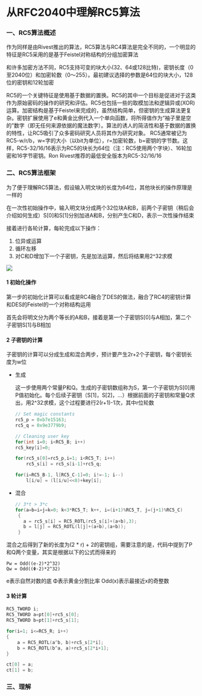 # 从RFC2040中理解RC5算法


### 一、RC5算法概述
作为同样是由Rivest推出的算法，RC5算法与RC4算法是完全不同的，一个明显的特征是RC5采用的是基于Feistel对称结构的分组加密算法

和许多加密方法不同，RC5支持可变的块大小(32、64或128比特)，密钥长度（0至2040位）和加密轮数（0～255）。最初建议选择的参数是64位的块大小，128位的密钥和12轮加密

RC5的一个关键特征是使用基于数据的置换。RC5的其中一个目标是促进对于这类作为原始密码的操作的研究和评估。RC5也包括一些的取模加法和逻辑异或(XOR)运算。加密结构是基于Feistel来完成的，虽然结构简单，但密钥的生成算法更复杂。密钥扩展使用了e和黄金比例代入一个单向函数，将所得值作为“袖子里是空的”数字（即无任何来源依据的魔法数字）。算法的诱人的简洁性和基于数据的置换的特性，让RC5吸引了众多密码研究人员将其作为研究对象。 RC5通常被记为RC5-w/r/b，w=字的大小（以bit为单位），r=加密轮数，b=密钥的字节数。这样，RC5-32/16/16表示为RC5的块长为64位（注：RC5使用两个字块）、16轮加密和16字节密钥。Ron Rivest推荐的最低安全版本为RC5-32/16/16

### 二、RC5算法框架

为了便于理解RC5算法，假设输入明文块的长度为64位，其他块长的操作原理是一样的

在一次性初始操作中，输入明文块分成两个32位块A和B，前两个子密钥（稍后会介绍如何生成）S[0]和S[1]分别加进A和B，分别产生C和D，表示一次性操作结束

接着进行各轮计算，每轮完成以下操作：
1. 位异或运算
2. 循环左移
3. 对C和D增加下一个子密钥，先是加法运算，然后将结果用2^32求模

![](https://img-blog.csdnimg.cn/7b5f352052a04136a9c9f4043357bd12.png)

#### 1 初始化操作
第一步的初始化计算可以看成是RC4融合了DES的做法，融合了RC4的密钥计算和DES的Feistel的一个对称结构运用

首先会将明文分为两个等长的A和B，接着是第一个子密钥S[0]与A相加，第二个子密钥S[1]与B相加

#### 2 子密钥的计算
子密钥的计算可以分成生成和混合两步，预计要产生2r+2个子密钥，每个密钥长度为w位
- 生成

    这一步使用两个常量P和Q。生成的子密钥数组称为S，第一个子密钥为S[0]用P值初始化。每个后续子密钥（S[1]，S[2]，…）根据前面的子密钥和常量Q求出，用2^32求模，这个过程要进行2(r+1)-1次，其中r位轮数

    ```c
    // Set magic constants
    rc5_p = 0xb7e15163;
    rc5_q = 0x9e3779b9;

    // Cleaning user key
    for(int i=0; i<RC5_B; i++)
    rc5_key[i]=0;

    for(rc5_s[0]=rc5_p,i=1; i<RC5_T; i++) 
        rc5_s[i] = rc5_s[i-1]+rc5_q;

    for(i=RC5_B-1, l[RC5_C-1]=0; i!=-1; i--)
        l[i/u] = (l[i/u]<<8)+key[i];
    ```

- 混合

    ```c
    // 3*t > 3*c
   for(a=b=i=j=k=0; k<3*RC5_T; k++, i=(i+1)%RC5_T, j=(j+1)%RC5_C)   
     { 
       a = rc5_s[i] = RC5_ROTL(rc5_s[i]+(a+b),3);  
       b = l[j] = RC5_ROTL(l[j]+(a+b),(a+b)); 
     } 
    ```

混合之后得到了新的长度为(2 * r) + 2的密钥组，需要注意的是，代码中提到了P和Q两个变量，其实是根据以下的公式而得来的
```
Pw = Odd((e-2)*2^32)
Qw = Odd((Φ-2)*2^32)
```
e表示自然对数的底
Φ表示黄金分割比率
Odd(x)表示最接近x的奇整数
#### 3 轮计算
```c
RC5_TWORD i; 
RC5_TWORD a=pt[0]+rc5_s[0];
RC5_TWORD b=pt[1]+rc5_s[1];

for(i=1; i<=RC5_R; i++)
{ 
    a = RC5_ROTL(a^b, b)+rc5_s[2*i]; 
    b = RC5_ROTL(b^a, a)+rc5_s[2*i+1]; 
}

ct[0] = a; 
ct[1] = b; 
```
### 三、理解
